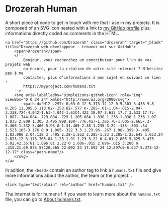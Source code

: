 # Drozerah Human

A short piece of code to get in touch with me that I use in my projects. It is composed of an SVG icon nested with a link to [my GitHub profile](https://github.com/Drozerah) plus, informations directly coded as comments in the HTML.

```
<a href="https://github.com/Drozerah" class="drozerah" target="_blank" title="Drozerah web développeur - trouvez moi sur GitHub">
    <span>Drozerah</span>
    <!--
        Bonjour, vous recherchez un contributeur pour l'un de vos projets web
        ou encore, pour la création de votre site internet ? N'hésitez pas à me
        contacter, plus d'informations à mon sujet en suivant ce lien :
        https://myproject.com/humans.txt
    --> 
    <svg aria-labelledby="simpleicons-github-icon" role="img" viewBox="0 0 24 24" xmlns="http://www.w3.org/2000/svg">
        <path d="M12 .297c-6.63 0-12 5.373-12 12 0 5.303 3.438 9.8 8.205 11.385.6.113.82-.258.82-.577 0-.285-.01-1.04-.015-2.04-3.338.724-4.042-1.61-4.042-1.61C4.422 18.07 3.633 17.7 3.633 17.7c-1.087-.744.084-.729.084-.729 1.205.084 1.838 1.236 1.838 1.236 1.07 1.835 2.809 1.305 3.495.998.108-.776.417-1.305.76-1.605-2.665-.3-5.466-1.332-5.466-5.93 0-1.31.465-2.38 1.235-3.22-.135-.303-.54-1.523.105-3.176 0 0 1.005-.322 3.3 1.23.96-.267 1.98-.399 3-.405 1.02.006 2.04.138 3 .405 2.28-1.552 3.285-1.23 3.285-1.23.645 1.653.24 2.873.12 3.176.765.84 1.23 1.91 1.23 3.22 0 4.61-2.805 5.625-5.475 5.92.42.36.81 1.096.81 2.22 0 1.606-.015 2.896-.015 3.286 0 .315.21.69.825.57C20.565 22.092 24 17.592 24 12.297c0-6.627-5.373-12-12-12" class="path-name"/>
    </svg>   
</a>
```

In adition, the ```<head>``` contain an author tag to link a ```humans.txt``` file and give more informations about the author, the team or the project...

```
<link type="text/plain" rel="author" href="humans.txt" />
```

The internet is for humans ! If you want to learn more about the ```humans.txt``` file, you can go to [About humans.txt](http://humanstxt.org/).
